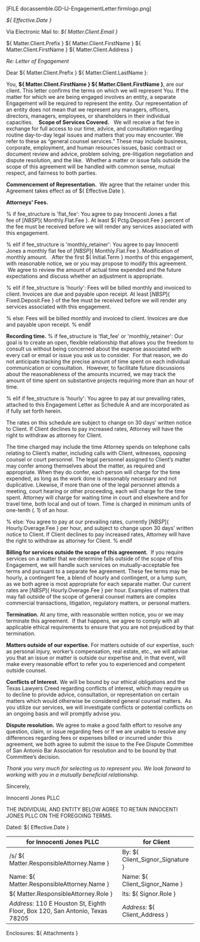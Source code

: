 [FILE docassemble.GD-IJ-EngagementLetter:firmlogo.png]

_${ Effective.Date }_

Via Electronic Mail to: _${ Matter.Client.Email }_

 ${ Matter.Client.Prefix } ${ Matter.Client.FirstName } ${ Matter.Client.FirstName }
 ${ Matter.Client.Address }

*Re: Letter of Engagement*

Dear ${ Matter.Client.Prefix } ${ Matter.Client.LastName }:  

You, **${ Matter.Client.FirstName } ${ Matter.Client.FirstName }**, are our client. This letter confirms the terms on which we will represent You. If the matter for which we are being engaged involves an entity, a separate Engagement will be required to represent the entity. Our representation of an entity does not mean that we represent any managers, officers, directors, managers, employees, or shareholders in their individual capacities. 
   
**Scope of Services Covered.**   We will receive a flat fee in exchange for full access to our time, advice, and consultation regarding routine day-to-day legal issues and matters that you may encounter. We refer to these as “general counsel services.” These may include business, corporate, employment, and human resources issues, basic contract or document review and advice, problem solving, pre-litigation negotiation and dispute resolution, and the like.  Whether a matter or issue falls outside the scope of this agreement will be handled with common sense, mutual respect, and fairness to both parties.

**Commencement of Representation.**  We agree that the retainer under this Agreement takes effect as of ${ Effective.Date }. 

**Attorneys' Fees.**

% if fee_structure is 'flat_fee':
You agree to pay Innocenti Jones a flat fee of $[NBSP]${ Monthly.Flat.Fee }. At least ${ Pctg.Deposit.Fee } percent of the fee must be received before we will render any services associated with this engagement.

% elif if fee_structure is 'monthly_retainer':
You agree to pay Innocenti Jones a monthly flat fee of $[NBSP]${ Monthly.Flat.Fee }. Modification of monthly amount.   After the first ${ Initial.Term } months of this engagement, with reasonable notice, we or you may propose to modify this agreement.  We agree to review the amount of actual time expended and the future expectations and discuss whether an adjustment is appropriate. 

% elif if fee_structure is 'hourly':
Fees will be billed monthly and invoiced to client.  Invoices are due and payable  upon receipt. At least $[NBSP]${ Fixed.Deposit.Fee } of the fee must be received before we will render any services associated with this engagement.

% else:
Fees will be billed monthly and invoiced to client.  Invoices are due and payable  upon receipt.
% endif 

**Recording time.**
% if fee_structure is 'flat_fee' or 'monthly_retainer':
Our goal is to create an open, flexible relationship that allows you the freedom to consult us without being concerned about the expense associated with every call or email or issue you ask us to consider.  For that reason, we do not anticipate tracking the precise amount of time spent on each individual communication or consultation.  However, to facilitate future discussions about the reasonableness of the amounts incurred, we may track the amount of time spent on substantive projects requiring more than an hour of time.

% elif if fee_structure is 'hourly':
You agree to pay at our prevailing rates, attached to this Engagement Letter as Schedule A and are incorporated as if fully set forth herein.

The rates on this schedule are subject to change on 30 days’ written notice to Client.  If Client declines to pay increased rates, Attorney will have the right to withdraw as attorney for Client.

The time charged may include the time Attorney spends on telephone calls relating to Client’s matter, including calls with Client, witnesses, opposing counsel or court personnel.  The legal personnel assigned to Client’s matter may confer among themselves about the matter, as required and appropriate.  When they do confer, each person will charge for the time expended, as long as the work done is reasonably necessary and not duplicative.  Likewise, if more than one of the legal personnel attends a meeting, court hearing or other proceeding, each will charge for the time spent.  Attorney will charge for waiting time in court and elsewhere and for travel time, both local and out of town.  Time is charged in minimum units of one-tenth (. 1) of an hour. 	

% else:
You agree to pay at our prevailing rates, currently $[NBSP]${ Hourly.Overage.Fee } per hour, and subject to change upon 30 days’ written notice to Client.  If Client declines to pay increased rates, Attorney will have the right to withdraw as attorney for Client.
% endif 

**Billing for services outside the scope of this agreement.**  If you require services on a matter that we determine falls outside of the scope of this Engagement, we will handle such services on mutually-acceptable fee terms and pursuant to a separate fee agreement. These fee terms may be hourly, a contingent fee, a blend of hourly and contingent, or a lump sum, as we both agree is most appropriate for each separate matter. Our current rates are $[NBSP]${ Hourly.Overage.Fee } per hour. Examples of matters that may fall outside of the scope of general counsel matters are complex commercial transactions, litigation, regulatory matters, or personal matters.

**Termination.** At any time, with reasonable written notice, you or we may terminate this agreement.  If that happens, we agree to comply with all applicable ethical requirements to ensure that you are not prejudiced by that termination. 

**Matters outside of our expertise.** For matters outside of our expertise, such as personal injury, worker’s compensation, real estate, etc., we will advise you that an issue or matter is outside our expertise and, in that event, will make every reasonable effort to refer you to experienced and competent outside counsel.  

**Conflicts of Interest.** We will be bound by our ethical obligations and the Texas Lawyers Creed regarding conflicts of interest, which may require us to decline to provide advice, consultation, or representation on certain matters which would otherwise be considered general counsel matters.  As you utilize our services, we will investigate conflicts or potential conflicts on an ongoing basis and will promptly advise you.

**Dispute resolution.** We agree to make a good faith effort to resolve any question, claim, or issue regarding fees or If we are unable to resolve any differences regarding fees or expenses billed or incurred under this agreement, we both agree to submit the issue to the Fee Dispute Committee of San Antonio Bar Association for resolution and to be bound by that Committee’s decision.    

_Thank you very much for selecting us to represent you.  We look forward to working with you in a mutually beneficial relationship._

Sincerely,

Innocenti Jones PLLC

THE INDIVIDUAL AND ENTITY BELOW AGREE TO RETAIN INNOCENTI JONES PLLC ON THE FOREGOING TERMS.

Dated: ${ Effective.Date }

| for **Innocenti Jones PLLC**                     | for **Client** |
|---------------------------------|-------------|
| /s/ ${ Matter.ResponsibleAttorney.Name }  | By: ${ Client_Signor_Signature } |
| Name:  ${ Matter.ResponsibleAttorney.Name } | Name: ${ Client_Signor_Name } |
| ${ Matter.ResponsibleAttorney.Role }      | Its: ${ Signor.Role } |
| _Address:_  110 E Houston St,  Eighth Floor, Box 120,  San Antonio, Texas 78205      | _Address:_  ${ Client_Address } |

Enclosures: ${ Attachments }

<!-- Questions must include this block
content file:
  - TEMPLATE_Engagement Letter_Outside General Counsel.md
  - Texas_Lawyers_Creed.pdf
  - Rate_Sheet.md
-->
